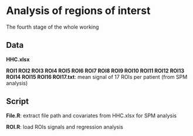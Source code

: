 # Analysis of regions of interst
The fourth stage of the whole working

## Data
**HHC.xlsx**

**ROI1 ROI2 ROI3 ROI4 ROI5 ROI6 ROI7 ROI8 ROI9 ROI10 ROI11 ROI12 ROI13 ROI14 ROI15 ROI16 ROI17.txt**: mean signal of 17 ROIs per patient (from SPM analysis)

## Script
**File.R**: extract file path and covariates from HHC.xlsx for SPM analysis

**ROI.R**: load ROIs signals and regression analysis
